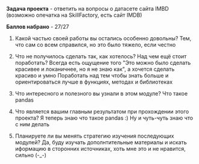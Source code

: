 **Задача проекта** - ответить на вопросы о датасете сайта IMBD (возможно опечатка на SkillFactory, есть сайт IMDB)

**Баллов набрано** - 27/27

1. Какой частью своей работы вы остались особенно довольны?
Тем, что сам со всем справился, но это было тяжело, если честно

2. Что не получилось сделать так, как хотелось? Над чем ещё стоит поработать?
Всегда есть ощущение того "Это можно было сделать красивее и локаничнее, но я не знаю как", а хочется сделать красиво и умно
Поработать над тем чтобы знать больше и ориентироваться лучше в функциях, методах и библиотеках

3. Что интересного и полезного вы узнали в этом модуле?
Что такое pandas

4. Что является вашим главным результатом при прохождении этого проекта?
Я теперь знаю что такое pandas :) Ну и чуть-чуть знаю что с ним делать

5. Планируете ли вы менять стратегию изучения последующих модулей?
Да, буду изучать дополнтительные материалы и искать иформацию в сторонних источниках, хоть мне это и не нравится, сильно (-_-)
